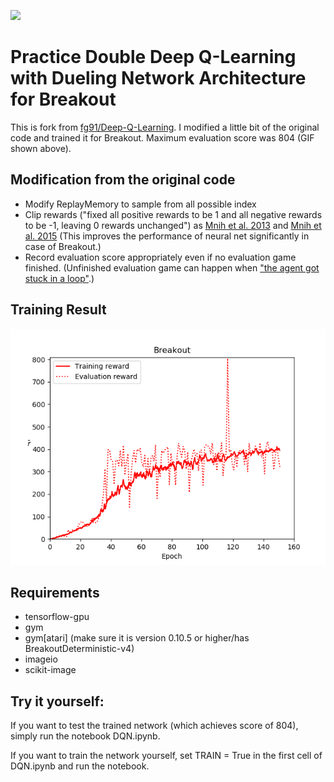 ![](pictures/Breakout_804.gif)

# Practice Double Deep Q-Learning with Dueling Network Architecture for Breakout

This is fork from [fg91/Deep-Q-Learning](https://github.com/fg91/Deep-Q-Learning). I modified a little bit of the original code and trained it for Breakout. Maximum evaluation score was 804 (GIF shown above).

## Modification from the original code
* Modify ReplayMemory to sample from all possible index
* Clip rewards ("fixed all positive rewards to be 1 and all negative rewards to be -1, leaving 0 rewards unchanged") as [Mnih et al. 2013](https://arxiv.org/abs/1312.5602) and [Mnih et al. 2015](https://www.nature.com/articles/nature14236/) (This improves the performance of neural net significantly in case of Breakout.)
* Record evaluation score appropriately even if no evaluation game finished. (Unfinished evaluation game can happen when ["the agent got stuck in a loop"](https://github.com/fg91/Deep-Q-Learning/issues/1).)

## Training Result

![](pictures/breakout_with_reward_clip.png)

## Requirements
* tensorflow-gpu
* gym
* gym[atari] (make sure it is version 0.10.5 or higher/has BreakoutDeterministic-v4)
* imageio
* scikit-image

## Try it yourself:

If you want to test the trained network (which achieves score of 804), simply run the notebook DQN.ipynb.

If you want to train the network yourself, set TRAIN = True in the first cell of DQN.ipynb and run the notebook.